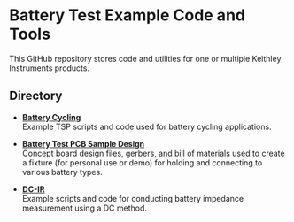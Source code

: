 
# Battery Test Example Code and Tools

This GitHub repository stores code and utilities for one or multiple Keithley Instruments products.

## Directory

[comment]: **[Title](./directory)**  

* **[Battery Cycling](./Battery_Cycling)**  
Example TSP scripts and code used for battery cycling applications.

* **[Battery Test PCB Sample Design](./Battery_Test_PCB_Design)**  
Concept board design files, gerbers, and bill of materials used to create a fixture (for personal use or demo) for holding and connecting to various battery types. 

* **[DC-IR](./DC-IR)**  
Example scripts and code for conducting battery impedance measurement using a DC method. 
